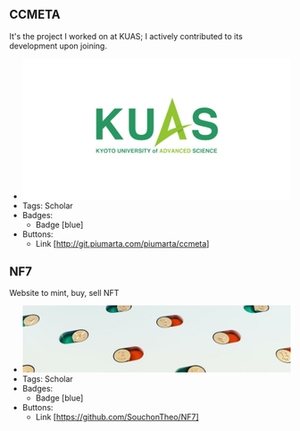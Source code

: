 ## CCMETA
It's the project I worked on at KUAS; I actively contributed to its development upon joining.
- ![600x200](../assets/images/project/ogp.png)
- Tags: Scholar
- Badges:
  - Badge [blue]
- Buttons:
  - Link [http://git.piumarta.com/piumarta/ccmeta]

## NF7
Website to mint, buy, sell NFT
- ![600x200](../assets/images/project/bc.jpeg)
- Tags: Scholar
- Badges:
  - Badge [blue]
- Buttons:
  - Link [https://github.com/SouchonTheo/NF7]

